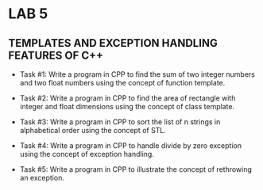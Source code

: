 # LAB 5
## TEMPLATES AND EXCEPTION HANDLING FEATURES OF C++

* Task #1:
Write a program in CPP to find the sum of two integer numbers and two float numbers using the concept of function template.

* Task #2:
Write a program in CPP to find the area of rectangle with integer and float dimensions using the concept of class template.

* Task #3:
Write a program in CPP to sort the list of n strings in alphabetical order using the concept of STL.

* Task #4:
Write a program in CPP to handle divide by zero exception using the concept of exception handling.

* Task #5:
Write a program in CPP to illustrate the concept of rethrowing an exception.
